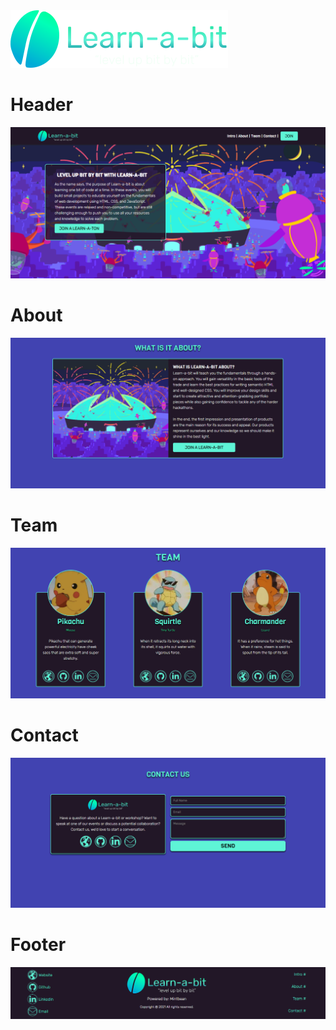 <img src="./Challenges/Challenge01/images/learnabit-logo.svg" />

# Header

<p align="center">
    <img src="./Images/header.PNG">
</p>

# About

<p align="center">
    <img src="./Images/about.PNG">
</p>

# Team

<p align="center">
    <img src="./Images/team.PNG">
</p>

# Contact

<p align="center">
    <img src="./Images/contact.PNG">
</p>

# Footer

<p align="center">
    <img src="./Images/footer.PNG">
</p>
